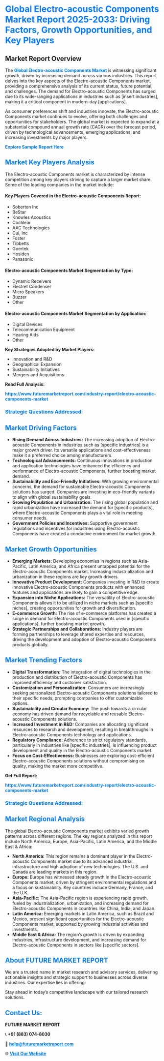 <h1 style="color: #007BFF;">Global Electro-acoustic Components Market Report 2025-2033: Driving Factors, Growth Opportunities, and Key Players</h1>

<section id="overview">
<h2>Market Report Overview</h2>
<p>The <a href="https://www.futuremarketreport.com/industry-report/electro-acoustic-components-market" style="color: #007BFF; text-decoration: none;"><strong>Global Electro-acoustic Components Market</strong></a> is witnessing significant growth, driven by increasing demand across various industries. This report delves into the key aspects of the Electro-acoustic Components market, providing a comprehensive analysis of its current status, future potential, and challenges. The demand for Electro-acoustic Components has surged due to its wide-ranging applications in industries such as [insert industries], making it a critical component in modern-day [applications].</p>
<p>As consumer preferences shift and industries innovate, the Electro-acoustic Components market continues to evolve, offering both challenges and opportunities for stakeholders. The global market is expected to expand at a substantial compound annual growth rate (CAGR) over the forecast period, driven by technological advancements, emerging applications, and increasing investments by major players.</p>
</section>

<section id="overview">
<p><a href="https://www.futuremarketreport.com/request-sample/reportId=76094" style="color: #007BFF; text-decoration: none;"><strong>Explore Sample Report Here</strong></a></p>
</section>

<section id="key-players">
<h2 style="color: #007BFF;">Market Key Players Analysis</h2>
<p>The Electro-acoustic Components market is characterized by intense competition among key players striving to capture a larger market share. Some of the leading companies in the market include:</p>
<h4>Key Players Covered in the Electro-acoustic Components Report:</h4>
<ul><li>Soberton Inc</li><li>BeStar</li><li>Knowles Acoustics</li><li>Cochlear</li><li>AAC Technologies</li><li>Cui, Inc</li><li>Foster</li><li>Tibbetts</li><li>Goertek</li><li>Hosiden</li><li>Panasonic</li></ul>
<h4>Electro-acoustic Components Market Segmentation by Type:</h4>
<ul><li>Dynamic Receivers</li><li>Electret Condenser</li><li>Micro Speakers</li><li>Buzzer</li><li>Other</li></ul>

<h4>Electro-acoustic Components Market Segmentation by Application:</h4>
<ul><li>Digital Devices</li><li>Telecommunication Equipment</li><li>Hearing Aids</li><li>Other</li></ul>
<p><strong>Key Strategies Adopted by Market Players:</strong></p>
<ul>
<li>Innovation and R&D</li>
<li>Geographical Expansion</li>
<li>Sustainability Initiatives</li>
<li>Mergers and Acquisitions</li>
</ul>
</section>

<section>
<p><strong>Read Full Analysis: </strong></p><a href="https://www.futuremarketreport.com/industry-report/electro-acoustic-components-market" style="color: #007BFF; text-decoration: none;"><strong>https://www.futuremarketreport.com/industry-report/electro-acoustic-components-market</strong></a>
<h3 style="color: #007BFF;">Strategic Questions Addressed:</h3>
</section>

<section id="driving-factors">
<h2 style="color: #007BFF;">Market Driving Factors</h2>
<ul>
<li><strong>Rising Demand Across Industries:</strong> The increasing adoption of Electro-acoustic Components in industries such as [specific industries] is a major growth driver. Its versatile applications and cost-effectiveness make it a preferred choice among manufacturers.</li>
<li><strong>Technological Advancements:</strong> Continuous innovations in production and application technologies have enhanced the efficiency and performance of Electro-acoustic Components, further boosting market demand.</li>
<li><strong>Sustainability and Eco-Friendly Initiatives:</strong> With growing environmental concerns, the demand for sustainable Electro-acoustic Components solutions has surged. Companies are investing in eco-friendly variants to align with global sustainability goals.</li>
<li><strong>Growing Population and Urbanization:</strong> The rising global population and rapid urbanization have increased the demand for [specific products], where Electro-acoustic Components plays a vital role in meeting consumer needs.</li>
<li><strong>Government Policies and Incentives:</strong> Supportive government regulations and incentives for industries using Electro-acoustic Components have created a conducive environment for market growth.</li>
</ul>
</section>

<section id="growth-opportunities">
<h2 style="color: #007BFF;">Market Growth Opportunities</h2>
<ul>
<li><strong>Emerging Markets:</strong> Developing economies in regions such as Asia-Pacific, Latin America, and Africa present untapped potential for the Electro-acoustic Components market. Increasing industrialization and urbanization in these regions are key growth drivers.</li>
<li><strong>Innovative Product Development:</strong> Companies investing in R&D to create innovative Electro-acoustic Components products with enhanced features and applications are likely to gain a competitive edge.</li>
<li><strong>Expansion into Niche Applications:</strong> The versatility of Electro-acoustic Components allows it to be utilized in niche markets such as [specific niches], creating opportunities for growth and diversification.</li>
<li><strong>E-commerce Growth:</strong> The rise of e-commerce platforms has created a surge in demand for Electro-acoustic Components used in [specific applications], further boosting market growth.</li>
<li><strong>Strategic Partnerships and Collaborations:</strong> Industry players are forming partnerships to leverage shared expertise and resources, driving the development and adoption of Electro-acoustic Components products globally.</li>
</ul>
</section>

<section id="trending-factors">
<h2 style="color: #007BFF;">Market Trending Factors</h2>
<ul>
<li><strong>Digital Transformation:</strong> The integration of digital technologies in the production and distribution of Electro-acoustic Components has improved efficiency and customer satisfaction.</li>
<li><strong>Customization and Personalization:</strong> Consumers are increasingly seeking personalized Electro-acoustic Components solutions tailored to their specific needs, prompting companies to offer customizable options.</li>
<li><strong>Sustainability and Circular Economy:</strong> The push towards a circular economy has driven demand for recyclable and reusable Electro-acoustic Components solutions.</li>
<li><strong>Increased Investment in R&D:</strong> Companies are allocating significant resources to research and development, resulting in breakthroughs in Electro-acoustic Components technology and applications.</li>
<li><strong>Regulatory Compliance:</strong> Adherence to strict regulatory standards, particularly in industries like [specific industries], is influencing product development and quality in the Electro-acoustic Components market.</li>
<li><strong>Focus on Cost-Effectiveness:</strong> Businesses are exploring cost-efficient Electro-acoustic Components solutions without compromising on quality, making the market more competitive.</li>
</ul>
</section>

<section>
<p><strong>Get Full Report: </strong></p><a href="https://www.futuremarketreport.com/industry-report/electro-acoustic-components-market" style="color: #007BFF; text-decoration: none;"><strong>https://www.futuremarketreport.com/industry-report/electro-acoustic-components-market</strong></a>
<h3 style="color: #007BFF;">Strategic Questions Addressed:</h3>
</section>


<section id="regional-analysis">
<h2 style="color: #007BFF;">Market Regional Analysis</h2>
<p>The global Electro-acoustic Components market exhibits varied growth patterns across different regions. The key regions analyzed in this report include North America, Europe, Asia-Pacific, Latin America, and the Middle East & Africa:</p>
<ul>
<li><strong>North America:</strong> This region remains a dominant player in the Electro-acoustic Components market due to its advanced industrial infrastructure and high adoption of new technologies. The U.S. and Canada are leading markets in this region.</li>
<li><strong>Europe:</strong> Europe has witnessed steady growth in the Electro-acoustic Components market, driven by stringent environmental regulations and a focus on sustainability. Key countries include Germany, France, and the U.K.</li>
<li><strong>Asia-Pacific:</strong> The Asia-Pacific region is experiencing rapid growth, fueled by industrialization, urbanization, and increasing demand for Electro-acoustic Components in countries like China, India, and Japan.</li>
<li><strong>Latin America:</strong> Emerging markets in Latin America, such as Brazil and Mexico, present significant opportunities for the Electro-acoustic Components market, supported by growing industrial activities and investments.</li>
<li><strong>Middle East & Africa:</strong> The region’s growth is driven by expanding industries, infrastructure development, and increasing demand for Electro-acoustic Components in sectors like [specific sectors].</li>
</ul>
</section>

<footer>
<h2 style="color: #007BFF;">About FUTURE MARKET REPORT</h2>
<p>We are a trusted name in market research and advisory services, delivering actionable insights and strategic support to businesses across diverse industries. Our expertise lies in offering:</p>

<p>Stay ahead in today’s competitive landscape with our tailored research solutions.</p>

<h2 style="color: #007BFF;">Contact Us:</h2>
<p><strong>FUTURE MARKET REPORT</strong></p>
<p>📞 <strong>+91 (883) 074-8030</strong></p>
<p>📧 <strong><a href="mailto:help@futuremarketreport.com" style="color: #007BFF;">help@futuremarketreport.com</a></strong></p>
<p>🌐 <strong><a href="https://www.futuremarketreport.com/" style="color: #007BFF;">Visit Our Website</a></strong></p>
</footer>